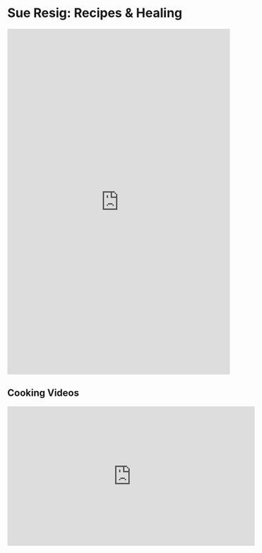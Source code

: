 # Sue Resig: Recipes & Healing

<iframe src="https://docs.google.com/forms/d/e/1FAIpQLSc_muKOMm4sjqAfJUeJ-qSWMWejTnTPqUNX2Nw0e6VtG9534g/viewform?embedded=true" style="width:100%" height="781" frameborder="0" marginheight="0" marginwidth="0">Loading...</iframe>

## Cooking Videos

<iframe width="560" height="315" src="https://www.youtube.com/embed/cZKRwjuWdAU" frameborder="0" allow="accelerometer; autoplay; encrypted-media; gyroscope; picture-in-picture" allowfullscreen></iframe>

